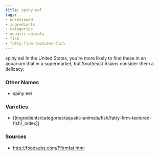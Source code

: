 ```yaml
---
title: spiny eel
tags:
- unreviewed
- ingredients
- categories
- aquatic-animals
- fish
- fatty-firm-textured-fish
---
```

spiny eel In the United States, you're more likely to find these in an aquarium that in a supermarket, but Southeast Asians consider them a delicacy.

### Other Names

* spiny eel

### Varieties

* [[ingredients/categories/aquatic-animals/fish/fatty-firm-textured-fish/_index]]

### Sources
* http://foodsubs.com/Ffirmfat.html

